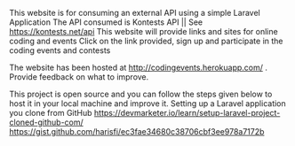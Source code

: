 This website is for consuming an external API using a simple Laravel Application
The API consumed is Kontests API || See https://kontests.net/api
This website will provide links and sites for online coding and events
Click on the link provided, sign up and participate in the coding events  and contests

The website has been hosted at http://codingevents.herokuapp.com/ . Provide feedback on what to improve.

This project is open source and you can follow the steps given below to host it in your local machine and improve it.
Setting up a Laravel application you clone from GitHub
https://devmarketer.io/learn/setup-laravel-project-cloned-github-com/   
https://gist.github.com/harisfi/ec3fae34680c38706cbf3ee978a7172b

